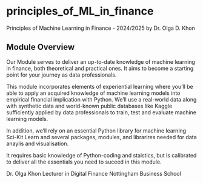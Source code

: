 # principles_of_ML_in_finance
Principles of Machine Learning in Finance - 2024/2025 by Dr. Olga D. Khon



## Module Overview

Our Module serves to deliver an up-to-date knowledge of machine learning in finance, both theoretical and practical ones. It aims to become a starting point for your journey as data professionals.

This module incorporates elements of experiential learning where you’ll be able to apply an acquired knowledge of machine learning models into empirical financial implication with Python.
We’ll use a real-world data along with synthetic data and world-known public databases like Kaggle sufficiently applied by data professionals to train, test and evaluate machine learning models.

In addition, we’ll rely on an essential Python library for machine learning Sci-Kit Learn and several packages, modules, and librarires needed for data anaylis and visualisation.

It requires basic knowledge of Python-coding and staistics, but is calibrated to deliver all the essentials you need to suceed in this module.

Dr. Olga Khon
Lecturer in Digital Finance
Nottingham Business School
